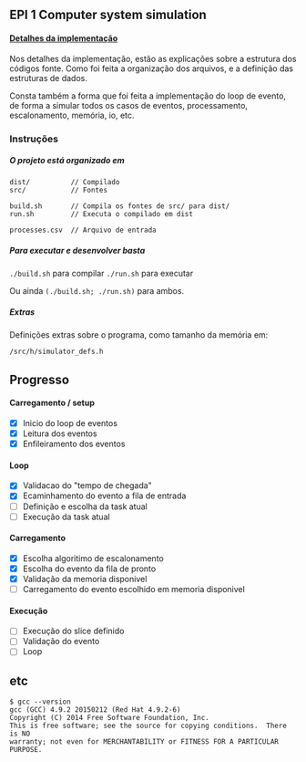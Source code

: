 ## EPI 1 Computer system simulation

#### [Detalhes da implementação](./docs/main.md)

Nos detalhes da implementação, estão as explicações sobre a estrutura dos códigos fonte. Como foi feita a organização dos arquivos, e a definição das estruturas de dados.

Consta também a forma que foi feita a implementação do loop de evento, de forma a simular todos os casos de eventos, processamento, escalonamento, memória, io, etc.

### Instruções

##### O projeto está organizado em

    dist/          // Compilado
    src/           // Fontes

    build.sh       // Compila os fontes de src/ para dist/
    run.sh         // Executa o compilado em dist

    processes.csv  // Arquivo de entrada

##### Para executar e desenvolver basta

`./build.sh` para compilar
`./run.sh` para executar

Ou ainda `(./build.sh; ./run.sh)` para ambos.

##### Extras

Definições extras sobre o programa, como tamanho da memória em:

    /src/h/simulator_defs.h

## Progresso

#### Carregamento / setup
- [x] Inicio do loop de eventos
- [x] Leitura dos eventos
- [x] Enfileiramento dos eventos

#### Loop
- [x] Validacao do "tempo de chegada"
- [x] Ecaminhamento do evento a fila de entrada
- [ ] Definição e escolha da task atual
- [ ] Execução da task atual

#### Carregamento
- [x] Escolha algoritimo de escalonamento
- [x] Escolha do evento da fila de pronto
- [x] Validação da memoria disponivel
- [ ] Carregamento do evento escolhido em memoria disponivel

#### Execução
- [ ] Execução do slice definido
- [ ] Validação do evento
- [ ] Loop

## etc

    $ gcc --version
    gcc (GCC) 4.9.2 20150212 (Red Hat 4.9.2-6)
    Copyright (C) 2014 Free Software Foundation, Inc.
    This is free software; see the source for copying conditions.  There is NO
    warranty; not even for MERCHANTABILITY or FITNESS FOR A PARTICULAR PURPOSE.
